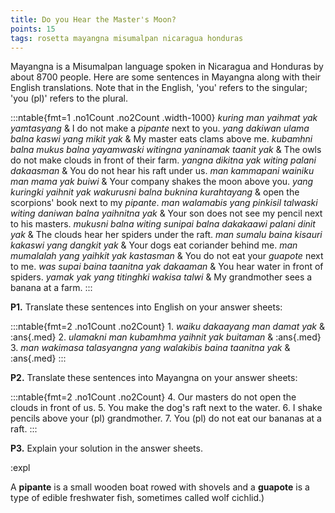 ```yaml
---
title: Do you Hear the Master's Moon?
points: 15
tags: rosetta mayangna misumalpan nicaragua honduras
---
```


Mayangna is a Misumalpan language spoken in Nicaragua and Honduras by about 8700 people. Here are
some sentences in Mayangna along with their English translations. Note that in the English, 'you' refers to
the singular; 'you (pl)' refers to the plural.

:::ntable{fmt=1 .no1Count .no2Count .width-1000}
*kuring man yaihmat yak yamtasyang* & I do not make a *pipante* next to you.
*yang dakiwan ulama balna kaswi yang mikit yak* & My master eats clams above me.
*kubamhni balna mukus balna yayamwaski witingna yaninamak taanit yak* & The owls do not make clouds in front of their farm.
*yangna dikitna yak witing palani dakaasman* & You do not hear his raft under us.
*man kammapani wainiku man mama yak buiwi* & Your company shakes the moon above you.
*yang kuringki yaihnit yak wakurusni balna buknina kurahtayang* & open the scorpions' book next to my *pipante*.
*man walamabis yang pinkisil talwaski witing daniwan balna yaihnitna yak* & Your son does not see my pencil next to his masters. 
*mukusni balna witing sunipai balna dakakaawi palani dinit yak* & The clouds hear her spiders under the raft.
*man sumalu baina kisauri kakaswi yang dangkit yak* & Your dogs eat coriander behind me.
*man mumalalah yang yaihkit yak kastasman* & You do not eat your *guapote* next to me.
*was supai baina taanitna yak dakaaman* & You hear water in front of spiders.
*yamak yak yang titinghki wakisa talwi* & My grandmother sees a banana at a farm.
:::

**P1.** Translate these sentences into English on your answer sheets:

:::ntable{fmt=2 .no1Count .no2Count}
1\. *waiku dakaayang man damat yak* & :ans{.med}
2\. *ulamakni man kubamhma yaihnit yak buitaman* & :ans{.med}
3\. *man wakimasa talasyangna yang walakibis baina taanitna yak* & :ans{.med}
:::

**P2.** Translate these sentences into Mayangna on your answer sheets:

:::ntable{fmt=2 .no1Count .no2Count}
4\. Our masters do not open the clouds in front of us.
5\. You make the dog's raft next to the water.
6\. I shake pencils above your (pl) grandmother.
7\. You (pl) do not eat our bananas at a raft.
:::

**P3.** Explain your solution in the answer sheets.

:expl 

A **pipante** is a small wooden boat rowed with shovels and a **guapote** is a type of edible freshwater fish, sometimes called wolf
cichlid.)
